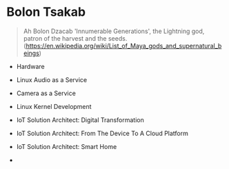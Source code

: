 # Bolon Tsakab

> Ah Bolon Dzacab 'Innumerable Generations', the Lightning god, patron of the harvest and the seeds. (https://en.wikipedia.org/wiki/List_of_Maya_gods_and_supernatural_beings)

- Hardware
- Linux Audio as a Service
- Camera as a Service
- Linux Kernel Development
- IoT Solution Architect: Digital Transformation
- IoT Solution Architect: From The Device To A Cloud Platform
- IoT Solution Architect: Smart Home

- 